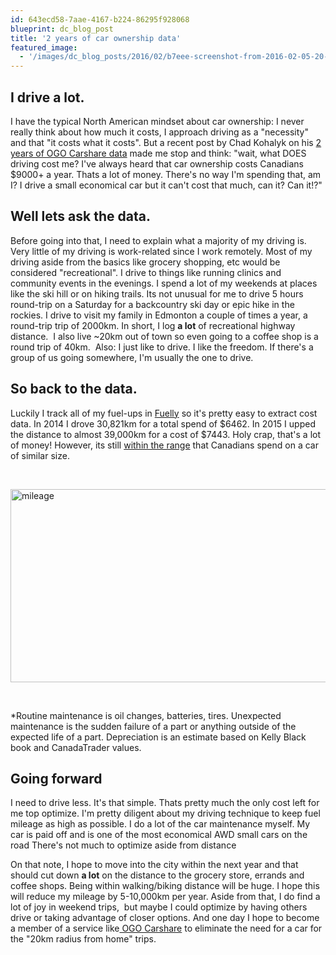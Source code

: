 ```yaml
---
id: 643ecd58-7aae-4167-b224-86295f928068
blueprint: dc_blog_post
title: '2 years of car ownership data'
featured_image:
  - '/images/dc_blog_posts/2016/02/b7eee-screenshot-from-2016-02-05-20-09-26-e1455566068933.png'
---
```

<h2>I drive a lot.</h2>
I have the typical North American mindset about car ownership: I never really think about how much it costs, I approach driving as a "necessity" and that "it costs what it costs". But a recent post by Chad Kohalyk on his <a href="https://chadkohalyk.com/2016/02/04/2-years-of-real-world-ogo-carshare-usage-data/">2 years of OGO Carshare data</a> made me stop and think: "wait, what DOES driving cost me? I've always heard that car ownership costs Canadians $9000+ a year. Thats a lot of money. There's no way I'm spending that, am I? I drive a small economical car but it can't cost that much, can it? Can it!?"
<h2>Well lets ask the data.</h2>
Before going into that, I need to explain what a majority of my driving is. Very little of my driving is work-related since I work remotely. Most of my driving aside from the basics like grocery shopping, etc would be considered "recreational". I drive to things like running clinics and community events in the evenings. I spend a lot of my weekends at places like the ski hill or on hiking trails. Its not unusual for me to drive 5 hours round-trip on a Saturday for a backcountry ski day or epic hike in the rockies. I drive to visit my family in Edmonton a couple of times a year, a round-trip trip of 2000km. In short, I log <strong>a lot</strong> of recreational highway distance.  I also live ~20km out of town so even going to a coffee shop is a round trip of 40km.  Also: I just like to drive. I like the freedom. If there's a group of us going somewhere, I'm usually the one to drive.
<h2>So back to the data.</h2>
Luckily I track all of my fuel-ups in <a href="http://www.fuelly.com/">Fuelly</a> so it's pretty easy to extract cost data. In 2014 I drove 30,821km for a total spend of $6462. In 2015 I upped the distance to almost 39,000km for a cost of $7443. Holy crap, that's a lot of money! However, its still <a href="http://www.consumerreports.org/cro/2012/12/what-that-car-really-costs-to-own/index.htm">within the range</a> that Canadians spend on a car of similar size.

&nbsp;

<img class="aligncenter size-full wp-image-1061" src="/images/dc-blog/2016/02/2e9a6-mileage-1.png" alt="mileage" width="558" height="309" />

&nbsp;

*Routine maintenance is oil changes, batteries, tires. Unexpected maintenance is the sudden failure of a part or anything outside of the expected life of a part. Depreciation is an estimate based on Kelly Black book and CanadaTrader values.
<h2>Going forward</h2>
I need to drive less. It's that simple. Thats pretty much the only cost left for me top optimize. I'm pretty diligent about my driving technique to keep fuel mileage as high as possible. I do a lot of the car maintenance myself. My car is paid off and is one of the most economical AWD small cars on the road There's not much to optimize aside from distance

On that note, I hope to move into the city within the next year and that should cut down <strong>a lot</strong> on the distance to the grocery store, errands and coffee shops. Being within walking/biking distance will be huge. I hope this will reduce my mileage by 5-10,000km per year. Aside from that, I do find a lot of joy in weekend trips,  but maybe I could optimize by having others drive or taking advantage of closer options. And one day I hope to become a member of a service like<a href="https://ogocarshare.ca/"> OGO Carshare</a> to eliminate the need for a car for the "20km radius from home" trips.
